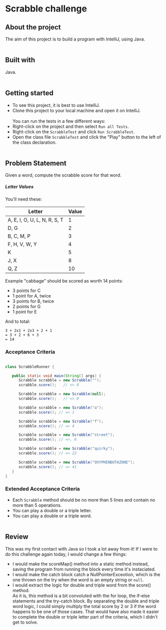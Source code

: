 # Scrabble challenge
## About the project
The aim of this project is to build a program with IntelliJ, using Java. 
</br></br>

## Built with
Java.
</br></br>

## Getting started
- To see this project, it is best to use IntelliJ.
- Clone this project to your local machine and open it on IntelliJ.\
\
You can run the tests in a few different ways:
- Right-click on the project and then select `Run all Tests`.
- Right-click on the `ScrabbleTest` and click `Run ScrabbleTest`.
- Open the class file `ScrabbleTest` and click the "Play" button to the left of the class declaration.
</br></br>

## Problem Statement
Given a word, compute the scrabble score for that word.

##### Letter Values

You'll need these:

| Letter                        | Value  |
| ----                          |  ----  |
| A, E, I, O, U, L, N, R, S, T  |     1  |
| D, G                          |     2  |
| B, C, M, P                    |     3  |
| F, H, V, W, Y                 |     4  |
| K                             |     5  |
| J, X                          |     8  |
| Q, Z                          |     10 |

Example
"cabbage" should be scored as worth 14 points:

- 3 points for C
- 1 point for A, twice
- 3 points for B, twice
- 2 points for G
- 1 point for E

And to total:

```
3 + 2x1 + 2x3 + 2 + 1
= 3 + 2 + 6 + 3
= 14
```

### Acceptance Criteria

```java

class ScrabbleRunner {

   public static void main(String[] args) {
      Scrabble scrabble = new Scrabble("");
      scrabble.score();   // => 0

      Scrabble scrabble = new Scrabble(null);
      scrabble.score();   // => 0

      Scrabble scrabble = new Scrabble("a");
      scrabble.score(); // => 1

      Scrabble scrabble = new Scrabble("f");
      scrabble.score(); // => 4

      Scrabble scrabble = new Scrabble("street");
      scrabble.score(); // =>, 6

      Scrabble scrabble = new Scrabble("quirky");
      scrabble.score(); // => 22

      Scrabble scrabble = new Scrabble("OXYPHENBUTAZONE");
      scrabble.score(); // => 41
   }
}
```

### Extended Acceptance Criteria
- Each `Scrabble` method should be no more than 5 lines and contain no more than 5 operations.
- You can play a double or a triple letter.
- You can play a double or a triple word.
</br></br>

## Review
This was my first contact with Java so I took a lot away from it! 
If I were to do this challenge again today, I would change a few things:
- I would make the scoreMap() method into a static method instead, saving the program from running the block every time it's instaciated. 
- I would make the catch block catch a NullPointerExceotion, which is the one thrown on the try when the word is an empty string or `null`.
- I would extract the logic for double and triple word from the score() method.\
As it is, this method is a bit convoluted with the for loop, the if-else statements and the try-catch block. By separating the double and triple word logic, I could simply multiply the total score by 2 or 3 if the word happens to be one of those cases. That would have also made it easier to complete the double or triple letter part of the criteria, which I didn't get to solve. 
</br></br>
